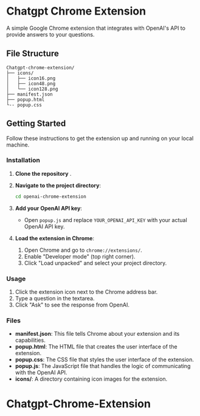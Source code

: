 # Chatgpt Chrome Extension

A simple Google Chrome extension that integrates with OpenAI's API to provide answers to your questions.

## File Structure

```
Chatgpt-chrome-extension/
├── icons/
│   ├── icon16.png
│   ├── icon48.png
│   └── icon128.png
├── manifest.json
├── popup.html
└-- popup.css

```

## Getting Started

Follow these instructions to get the extension up and running on your local machine.

### Installation

1. **Clone the repository** .

2. **Navigate to the project directory**:

   ```bash
   cd openai-chrome-extension
   ```

3. **Add your OpenAI API key**:

   - Open `popup.js` and replace `YOUR_OPENAI_API_KEY` with your actual OpenAI API key.

4. **Load the extension in Chrome**:
   1. Open Chrome and go to `chrome://extensions/`.
   2. Enable "Developer mode" (top right corner).
   3. Click "Load unpacked" and select your project directory.

### Usage

1. Click the extension icon next to the Chrome address bar.
2. Type a question in the textarea.
3. Click "Ask" to see the response from OpenAI.

### Files

- **manifest.json**: This file tells Chrome about your extension and its capabilities.
- **popup.html**: The HTML file that creates the user interface of the extension.
- **popup.css**: The CSS file that styles the user interface of the extension.
- **popup.js**: The JavaScript file that handles the logic of communicating with the OpenAI API.
- **icons/**: A directory containing icon images for the extension.

# Chatgpt-Chrome-Extension
